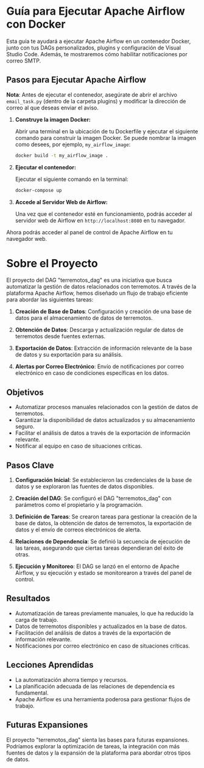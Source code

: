 # Guía para Ejecutar Apache Airflow con Docker

Esta guía te ayudará a ejecutar Apache Airflow en un contenedor Docker, junto con tus DAGs personalizados, plugins y configuración de Visual Studio Code. Además, te mostraremos cómo habilitar notificaciones por correo SMTP.

## Pasos para Ejecutar Apache Airflow

   **Nota**: Antes de ejecutar el contenedor, asegúrate de abrir el archivo `email_task.py` (dentro de la carpeta plugins) y modificar la dirección de correo al que deseas enviar el aviso.

1. **Construye la imagen Docker:**

   Abrir una terminal en la ubicación de tu Dockerfile y ejecutar el siguiente comando para construir la imagen Docker. Se puede nombrar la imagen como desees, por ejemplo, `my_airflow_image`:

   ```bash
   docker build -t my_airflow_image .

2. **Ejecutar el contenedor:**

   Ejecutar el siguiente comando en la terminal:

   ```bash
   docker-compose up

3. **Accede al Servidor Web de Airflow:**

   Una vez que el contenedor esté en funcionamiento, podrás acceder al servidor web de Airflow en `http://localhost:8080` en tu navegador.

Ahora podrás acceder al panel de control de Apache Airflow en tu navegador web.

# Sobre el Proyecto

El proyecto del DAG "terremotos_dag" es una iniciativa que busca automatizar la gestión de datos relacionados con terremotos. A través de la plataforma Apache Airflow, hemos diseñado un flujo de trabajo eficiente para abordar las siguientes tareas:

1. **Creación de Base de Datos**: Configuración y creación de una base de datos para el almacenamiento de datos de terremotos.

2. **Obtención de Datos**: Descarga y actualización regular de datos de terremotos desde fuentes externas.

3. **Exportación de Datos**: Extracción de información relevante de la base de datos y su exportación para su análisis.

4. **Alertas por Correo Electrónico**: Envío de notificaciones por correo electrónico en caso de condiciones específicas en los datos.

## Objetivos

- Automatizar procesos manuales relacionados con la gestión de datos de terremotos.
- Garantizar la disponibilidad de datos actualizados y su almacenamiento seguro.
- Facilitar el análisis de datos a través de la exportación de información relevante.
- Notificar al equipo en caso de situaciones críticas.

## Pasos Clave

1. **Configuración Inicial**: Se establecieron las credenciales de la base de datos y se exploraron las fuentes de datos disponibles.

2. **Creación del DAG**: Se configuró el DAG "terremotos_dag" con parámetros como el propietario y la programación.

3. **Definición de Tareas**: Se crearon tareas para gestionar la creación de la base de datos, la obtención de datos de terremotos, la exportación de datos y el envío de correos electrónicos de alerta.

4. **Relaciones de Dependencia**: Se definió la secuencia de ejecución de las tareas, asegurando que ciertas tareas dependieran del éxito de otras.

5. **Ejecución y Monitoreo**: El DAG se lanzó en el entorno de Apache Airflow, y su ejecución y estado se monitorearon a través del panel de control.

## Resultados

- Automatización de tareas previamente manuales, lo que ha reducido la carga de trabajo.
- Datos de terremotos disponibles y actualizados en la base de datos.
- Facilitación del análisis de datos a través de la exportación de información relevante.
- Notificaciones por correo electrónico en caso de situaciones críticas.

## Lecciones Aprendidas

- La automatización ahorra tiempo y recursos.
- La planificación adecuada de las relaciones de dependencia es fundamental.
- Apache Airflow es una herramienta poderosa para gestionar flujos de trabajo.

## Futuras Expansiones

El proyecto "terremotos_dag" sienta las bases para futuras expansiones. Podríamos explorar la optimización de tareas, la integración con más fuentes de datos y la expansión de la plataforma para abordar otros tipos de datos.
